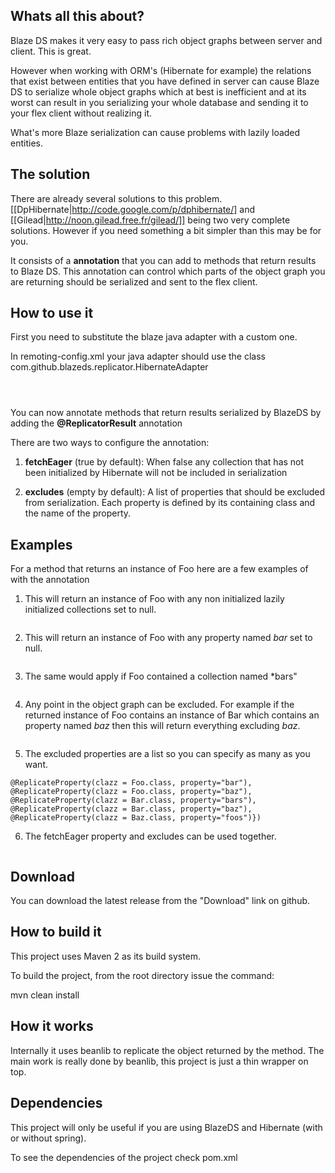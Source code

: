 ## Whats all this about?

Blaze DS makes it very easy to pass rich object graphs between server and client. This is great.

However when working with ORM's (Hibernate for example) the relations that exist between entities that you have defined in server can cause Blaze DS to serialize whole object graphs which at best is inefficient and at its worst can result in you serializing your whole database and sending it to your flex client without realizing it.

What's more Blaze serialization can cause problems with lazily loaded entities.

## The solution

There are already several solutions to this problem. [[DpHibernate|http://code.google.com/p/dphibernate/] and [[Gilead|http://noon.gilead.free.fr/gilead/]] being two very complete solutions. However if you need something a bit simpler than this may be for you.

It consists of a **annotation** that you can add to methods that return results to Blaze DS. This annotation can control which parts of the object graph you are returning should be serialized and sent to the flex client.

## How to use it

First you need to substitute the blaze java adapter with a custom one.

In remoting-config.xml your java adapter should use the class com.github.blazeds.replicator.HibernateAdapter

<code>
   <adapter-definition id="java-object" class="flex.messaging.services.remoting.adapters.JavaAdapter" />
</code>

You can now annotate methods that return results serialized by BlazeDS by adding the **@ReplicatorResult** annotation

There are two ways to configure the annotation: 

1. **fetchEager** (true by default): When false any collection that has not been initialized by Hibernate will not be included in serialization 

2. **excludes** (empty by default): A list of properties that should be excluded from serialization. Each property is defined by its containing class and the name of the property.

## Examples


For a method that returns an instance of Foo here are a few examples of with the annotation

1) This will return an instance of Foo with any non initialized lazily initialized collections set to null.

```@ReplicateResult(fetchEager = false)
```


2) This will return an instance of Foo with any property named *bar* set to null.

```@ReplicateResult(exclude = {@ReplicateProperty(clazz = Foo.class, property="bar")})
```

3) The same would apply if Foo contained a collection named *bars"

```@ReplicateResult(exclude = {@ReplicateProperty(clazz = Foo.class, property="bars")})
```


4) Any point in the object graph can be excluded. For example if the returned instance of Foo contains an instance of Bar which contains an property named *baz* then this will return everything excluding *baz*.

```@ReplicateResult(exclude = {@ReplicateProperty(clazz = Bar.class, property="baz")})
```


5) The excluded properties are a list so you can specify as many as you want.

```@ReplicateResult(exclude = {
@ReplicateProperty(clazz = Foo.class, property="bar"),
@ReplicateProperty(clazz = Foo.class, property="baz"),
@ReplicateProperty(clazz = Bar.class, property="bars"),
@ReplicateProperty(clazz = Bar.class, property="baz"),
@ReplicateProperty(clazz = Baz.class, property="foos")})
```


6) The fetchEager property and excludes can be used together.

```@ReplicateResult(fetchEager = false, exclude = {@ReplicateProperty(clazz = Foo.class, property="bar")})
```


## Download

You can download the latest release from the "Download" link on github.


## How to build it

This project uses Maven 2 as its build system.

To build the project, from the root directory issue the command:

mvn clean install


## How it works

Internally it uses beanlib to replicate the object returned by the method. The main work is really done by beanlib, this project is just a thin wrapper on top.


## Dependencies

This project will only be useful if you are using BlazeDS and Hibernate (with or without spring).

To see the dependencies of the project check pom.xml

